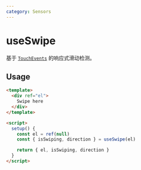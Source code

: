 ```yaml
---
category: Sensors
---
```


# useSwipe

基于 [`TouchEvents`](https://developer.mozilla.org/en-US/docs/Web/API/TouchEvent) 的响应式滑动检测。

## Usage

```html {16-20}
<template>
  <div ref="el">
    Swipe here
  </div>
</template>

<script>
  setup() {
    const el = ref(null)
    const { isSwiping, direction } = useSwipe(el)

    return { el, isSwiping, direction }
  } 
</script>
```
